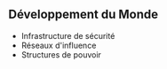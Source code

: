 ## Développement du Monde
- Infrastructure de sécurité
- Réseaux d'influence
- Structures de pouvoir
